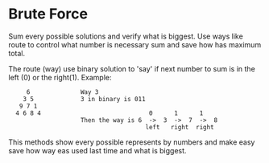 # Brute Force

Sum every possible solutions and verify what is biggest.
Use ways like route to control what number is necessary sum and save how has maximum total. 

The route (way) use binary solution to 'say' if next number to sum is in the left (0) or the right(1).
Example:
```
     6              Way 3
    3 5             3 in binary is 011 
   9 7 1  
  4 6 8 4                              0      1      1
                    Then the way is 6  ->  3  ->  7  ->  8
                                      left   right  right
```

This methods show every possible represents by numbers and make easy save how way eas used last time and what is biggest.
